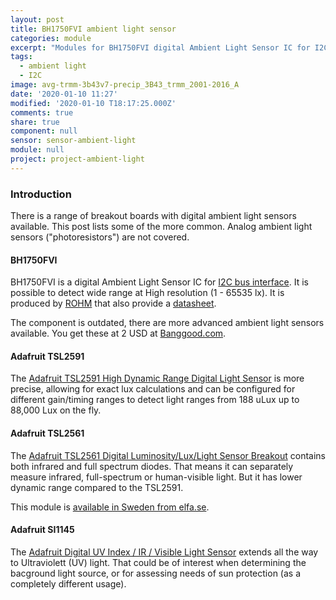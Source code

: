 ```yaml
---
layout: post
title: BH1750FVI ambient light sensor
categories: module
excerpt: "Modules for BH1750FVI digital Ambient Light Sensor IC for I2C bus interface"
tags:
  - ambient light
  - I2C
image: avg-trmm-3b43v7-precip_3B43_trmm_2001-2016_A
date: '2020-01-10 11:27'
modified: '2020-01-10 T18:17:25.000Z'
comments: true
share: true
component: null
sensor: sensor-ambient-light
module: null
project: project-ambient-light
---
```

<script src="https://karttur.github.io/common/assets/js/karttur/togglediv.js"></script>

### Introduction

There is a range of breakout boards with digital ambient light sensors available. This post lists some of the more common. Analog ambient light sensors ("photoresistors") are not covered.

#### BH1750FVI

BH1750FVI is a digital Ambient Light Sensor IC for [I2C bus interface](../../ide/ide-I2C).  It is possible to detect wide range at High resolution (1 - 65535 lx). It is produced by [ROHM](http://rohmfs.rohm.com) that also provide a [datasheet](http://rohmfs.rohm.com/en/products/databook/datasheet/ic/sensors/light/bh1721fvc-e.pdf).

The component is outdated, there are more advanced ambient light sensors available. You get these at 2 USD at [Banggood.com](https://www.banggood.com/sv/3pcs-BH1750FVI-Digital-Light-Intensity-Sensor-Module-AVR-3V-5V-p-1088322.html?gmcCountry=SE&currency=SEK&createTmp=1&utm_source=googleshopping&utm_medium=cpc_union&utm_content=xibei&utm_campaign=xibei-ssc-se-all-0716&ad_id=367117562532&gclid=CjwKCAiA1fnxBRBBEiwAVUouUjPHJVFEAMNatPflexpifdbfpMZxqx12Kqnnbjy7ho6GK9sInW401xoCPi0QAvD_BwE&cur_warehouse=CN).

#### Adafruit TSL2591

The [Adafruit TSL2591 High Dynamic Range Digital Light Sensor](https://www.adafruit.com/product/1980) is more precise, allowing for exact lux calculations and can be configured for different gain/timing ranges to detect light ranges from 188 uLux up to 88,000 Lux on the fly.

#### Adafruit TSL2561

The [Adafruit TSL2561 Digital Luminosity/Lux/Light Sensor Breakout](https://www.adafruit.com/product/439) contains both infrared and full spectrum diodes. That means it can separately measure infrared, full-spectrum or human-visible light. But it has lower dynamic range compared to the TSL2591.

This module is [available in Sweden from elfa.se](https://www.elfa.se/sv/tsl2591-high-dynamic-range-digital-ljussensor-5v-adafruit-1980/p/30091163?channel=b2c&price_gs=89.75&wt_mc=se.cse.gshop.sv.-&source=googleps&ext_cid=shgooaqsesv-na&/?ext_cid=shgooaqsesv-P-Shopping-MainCampaign&&gclid=CjwKCAiA1fnxBRBBEiwAVUouUrvOQBRbd5DkLGgOS3S8ff9X4OXmfK7VVfUryLk8C7t6XtBii4wYUBoCNkMQAvD_BwE).

#### Adafruit SI1145

The [Adafruit Digital UV Index / IR / Visible Light Sensor](https://www.adafruit.com/product/1777) extends all the way to Ultraviolett (UV) light. That could be of interest when determining the bacground light source, or for assessing needs of sun protection (as a completely different usage).
